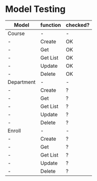 
# Model Testing 

| Model      | function | checked? |
| ---------- | -------- | -------- |
| Course     | -        | -        |
| -          | Create   | OK       |
| -          | Get      | OK       |
| -          | Get List | OK       |
| -          | Update   | OK       |
| -          | Delete   | OK       |
| Department | -        | -        |
| -          | Create   | ?        |
| -          | Get      | ?        |
| -          | Get List | ?        |
| -          | Update   | ?        |
| -          | Delete   | ?        |
| Enroll     | -        | -        |
| -          | Create   | ?        |
| -          | Get      | ?        |
| -          | Get List | ?        |
| -          | Update   | ?        |
| -          | Delete   | ?        |
